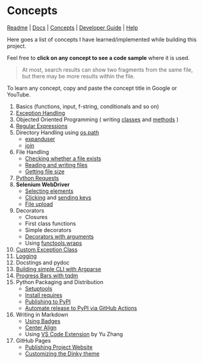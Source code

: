 # Concepts


[Readme](../README.md) | [Docs](Documentation.md) | [Concepts](concepts.md) | [Developer Guide](For_Developers.md) | [Help](help.md) 



Here goes a list of concepts I have learned/implemented while building this project. 

Feel free to **click on any concept to see a code sample** where it is used. 

> At most, search results can show two fragments from the same file, but there may be more results within the file.

To learn any concept, copy and paste the concept title in Google or YouTube.

1. Basics (functions, input, f-string, conditionals and so on)
2. [Exception Handling](https://github.com/aahnik/wappdriver/search?q=try+except+Exception)
3. Objected Oriented Programming ( writing [classes](https://github.com/aahnik/wappdriver/search?l=Python&q=class) and [methods](https://github.com/aahnik/wappdriver/search?q=def+__init__) )
4. [Regular Expressions](https://github.com/aahnik/wappdriver/search?q=re+search)
5. Directory Handling using [os.path](https://github.com/aahnik/wappdriver/search?q=os.path)
   - [expanduser](https://github.com/aahnik/wappdriver/search?q=expanduser)
   - [join](https://github.com/aahnik/wappdriver/search?q=join)
6. File Handling
   - [Checking whether a file exists](https://github.com/aahnik/wappdriver/search?q=os.path.exists%28cdp_file%29)
   - [Reading and writing files](https://github.com/aahnik/wappdriver/search?l=Python&q=with+open)
   - [Getting file size](https://github.com/aahnik/wappdriver/search?q=st_size+os.stat)
7. [Python Requests](https://github.com/aahnik/wappdriver/search?q=requests+get+dynamic_vars+version_url)
8. **Selenium WebDriver** 
   - [Selecting elements](https://github.com/aahnik/wappdriver/search?q=CSS_SELECTOR++XPATH)
   - [Clicking](https://github.com/search?q=click+repo%3Aaahnik%2Fwappdriver+language%3APython&type=Code&ref=advsearch&l=Python&l=) and [sending keys](https://github.com/aahnik/wappdriver/search?q=send_keys)
   - [File upload](https://github.com/aahnik/wappdriver/search?q=input_field)
9.  Decorators
    - Closures
    - First class functions
    - Simple decorators
    - [Decorators with arguments](https://github.com/aahnik/wappdriver/blob/cb31ba40db32383d996d560174650b7a3f2466cc/wappdriver/error.py#L61)
    - Using [functools.wraps](https://github.com/aahnik/wappdriver/search?q=functools.wraps)
10. [Custom Exception Class](https://github.com/aahnik/wappdriver/search?q=WappDriverError)
11. [Logging](https://github.com/aahnik/wappdriver/search?q=logging+log+exception)
12. Docstings and pydoc
13. [Building simple CLI with Argparse](https://github.com/aahnik/wappdriver/search?q=argparse)
14. [Progress Bars with tqdm](https://github.com/aahnik/wappdriver/search?q=tqdm)
15. Python Packaging and Distribution
    - [Setuptools](https://github.com/aahnik/wappdriver/search?q=setuptools)
    - [Install requires](https://github.com/aahnik/wappdriver/search?q=install+requires)
    - [Publishing to PyPI](https://packaging.python.org/tutorials/packaging-projects/)
    - [Automate release to PyPI via GitHub Actions](https://github.com/aahnik/wappdriver/search?q=pip+install+python+build+publish)
16. Writing in Markdown
    - [Using Badges](https://github.com/aahnik/wappdriver/search?q=codefactor&type=code)
    - [Center Align](https://github.com/aahnik/wappdriver/search?q=center&type=code)
    - Using [VS Code Extension](https://marketplace.visualstudio.com/items?itemName=yzhang.markdown-all-in-one) by Yu Zhang
17. GitHub Pages
    - [Publishing Project Website](https://aahnik.github.io/wappdriver/)
    - [Customizing the Dinky theme](https://github.com/aahnik/wappdriver/search?q=%21doctype+html)


